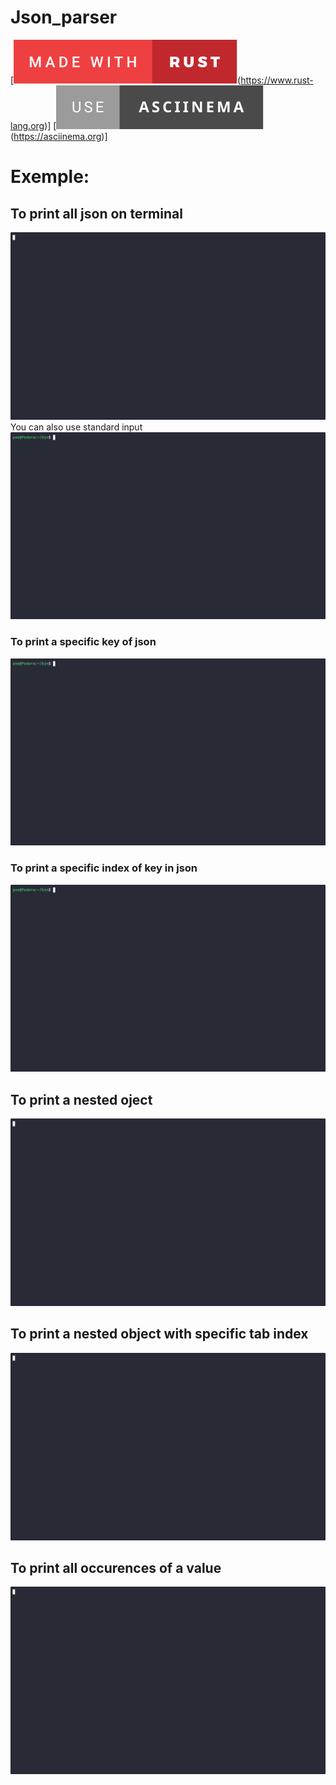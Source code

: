 # Json_parser

[![forthebadge](./assests/svg/made-with-rust.svg)(https://www.rust-lang.org)]
[![forthebadge](./assests/svg/use-asciinema.svg)(https://asciinema.org)]

# Exemple: 

## To print all json on terminal
![Print all json](./assests/gifs/print_all_json.gif)
You can also use standard input
![Print all json](./assests/gifs/print_all_json_stdin.gif)

### To print a specific key of json
![Exemple key](./assests/gifs/json_key_exemple.gif)

### To print a specific index of key in json
![Exemple specific index of key](./assests/gifs/json_key_index_exemple.gif)

## To print a nested oject
![Exemple nested object](./assests/gifs/json_nested_object.gif)

## To print a nested object with specific tab index
![Exemple nested object index](./assests/gifs/json_nested_object.gif)

## To print all occurences of a value
![Exemple print all occurences of a value](./assests/gifs/json_all_occurences_value.gif)